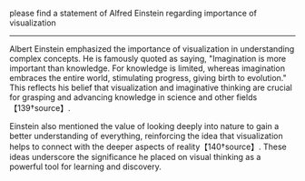 please find a statement of Alfred Einstein regarding importance of visualization

------

Albert Einstein emphasized the importance of visualization in understanding complex concepts. He is famously quoted as saying, "Imagination is more important than knowledge. For knowledge is limited, whereas imagination embraces the entire world, stimulating progress, giving birth to evolution." This reflects his belief that visualization and imaginative thinking are crucial for grasping and advancing knowledge in science and other fields【139†source】.

Einstein also mentioned the value of looking deeply into nature to gain a better understanding of everything, reinforcing the idea that visualization helps to connect with the deeper aspects of reality【140†source】. These ideas underscore the significance he placed on visual thinking as a powerful tool for learning and discovery.
<!--stackedit_data:
eyJoaXN0b3J5IjpbMzYzMDQwNTM1XX0=
-->
